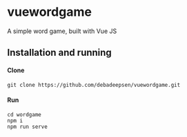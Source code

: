 # vuewordgame
A simple word game, built with Vue JS

## Installation and running

#### Clone
```
git clone https://github.com/debadeepsen/vuewordgame.git
```

#### Run
```
cd wordgame
npm i
npm run serve
```